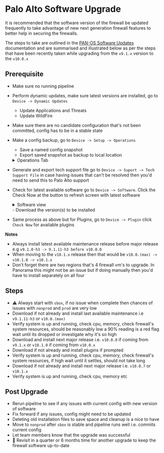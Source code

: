 # Palo Alto Software Upgrade

It is recommended that the software version of the firewall be updated
frequently to take advantage of new next generation firewall features
to better help in securing the firewalls.

The steps to take are outlined in the [PAN-OS Software Updates](https://docs.paloaltonetworks.com/pan-os/9-0/pan-os-admin/software-and-content-updates/pan-os-software-updates.html) documentation
and are summarised and illustrated below as per the steps that have been recently taken
while upgrading from the `v9.1.x` version to the `v10.0.x`


## Prerequisite

* Make sure no running pipeline
* Perform dynamic updates, make sure latest versions are installed, go to `Device -> Dynamic Updates`
    - Update Applications and Threats
    - Update WildFire
* Make sure there are no candidate configuration that's not been committed, config has to be in a stable state
* Make a config backup, go to  `Device -> Setup -> Operations`
    - Save a named config snapshot
    - Export saved snapshot as backup to local location
  <details>
   <summary>Operations Tab</summary>
  
  ![Operations Tabs](images/operations-tab.png)

  </details>
* Generate and export tech support file go to `Device -> Suport -> Tech Support File` 
  in case having issues that can't be resolved then you'd need to send this to Palo Alto support
* Check for latest available software go to `Device -> Software`. Click the Check Now at the button to refresh screen with latest software
  <details>
   <summary>Software view</summary>

  ![Operations Tabs](images/checknow.png)

  </details>
    - Download the version(s) to be installed
* Same process as above but for Plugins, go to `Device -> Plugin` click `Check Now` for available plugins

**Notes** 
 - Always install latest available maintenance release before major release
e.g `v9.1.0-h3 -> 9.1.11-h3 before v10.0.0`
 - When moving to the `v10.1.x` release then that would be `v10.0.(max) -> v10.1.0 -> v10.1.x`
 - Don't forget there are two regions that's 4 firewall vm's to upgrade. In Panorama this might not be an 
   issue but if doing manually then you'd have to install separately on all four

## Steps
* ⚠️ Always start with `sbox`, if no issue when complete then chances of issues with `nonprod` and `prod` are very low
* Download if not already and install last available maintenance i.e `v9.1.11-h3` or `v10.0.(max)`
* Verify system is up and running, check cpu, memory, check firewall's system resources, should be reasonably low a 90% reading is a red flag wait until its dropped or investigate why it's so high
* Download and install next major release i.e. `v10.0.0` if coming from `v9.1.x` or `v10.1.0` if coming from `v10.0.x`
* Download if not already and install plugins if prompted
* Verify system is up and running, check cpu, memory, check firewall's system resources, if high wait until it settles, should not take long
* Download if not already and install next major release i.e. `v10.0.7` or `v10.1.x`
* Verify system is up and running, check cpu, memory etc

## Post Upgrade
* Rerun pipeline to see if any issues with current config with new version of software
* Fix forward if any issues, config might need to be updated
* Deleting old installation files to save space and cleanup is a nice to have
* Move to `nonprod` after `sbox` is stable and pipeline runs well i.e. commits current config
* Let team members know that the upgrade was successful
* 📕 Revisit in a quarter or 6 months time for another upgrade to keep the firewall software up-to-date

